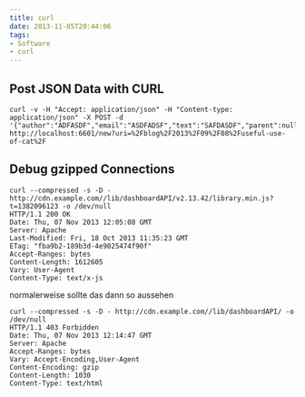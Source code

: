```yaml
---
title: curl
date: 2013-11-05T20:44:06
tags: 
- Software
- curl
---
```


## Post JSON Data with CURL

    curl -v -H "Accept: application/json" -H "Content-type: application/json" -X POST -d '{"author":"ADFASDF","email":"ASDFADSF","text":"SAFDASDF","parent":null}' http://localhost:6601/new?uri=%2Fblog%2F2013%2F09%2F08%2Fuseful-use-of-cat%2F

## Debug gzipped Connections

~~~
curl --compressed -s -D - http://cdn.example.com//lib/dashboardAPI/v2.13.42/library.min.js?t=1382096123 -o /dev/null
HTTP/1.1 200 OK
Date: Thu, 07 Nov 2013 12:05:08 GMT
Server: Apache
Last-Modified: Fri, 18 Oct 2013 11:35:23 GMT
ETag: "fba9b2-189b3d-4e9025474f90f"
Accept-Ranges: bytes
Content-Length: 1612605
Vary: User-Agent
Content-Type: text/x-js
~~~

normalerweise sollte das dann so aussehen

~~~
curl --compressed -s -D - http://cdn.example.com//lib/dashboardAPI/ -o /dev/null
HTTP/1.1 403 Forbidden
Date: Thu, 07 Nov 2013 12:14:47 GMT
Server: Apache
Accept-Ranges: bytes
Vary: Accept-Encoding,User-Agent
Content-Encoding: gzip
Content-Length: 1030
Content-Type: text/html
~~~
